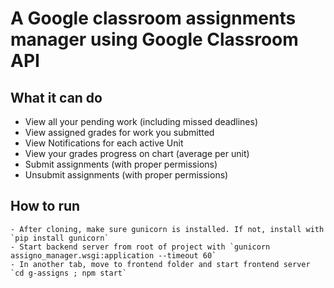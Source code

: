 # A Google classroom assignments manager using Google Classroom API

## What it can do
+ View all your pending work (including missed deadlines)
+ View assigned grades for work you submitted
+ View Notifications for each active Unit
+ View your grades progress on chart (average per unit)
+ Submit assignments (with proper permissions)
+ Unsubmit assignments (with proper permissions)

## How to run
    - After cloning, make sure gunicorn is installed. If not, install with
    `pip install gunicorn`
    - Start backend server from root of project with `gunicorn assigno_manager.wsgi:application --timeout 60`
    - In another tab, move to frontend folder and start frontend server
    `cd g-assigns ; npm start`
